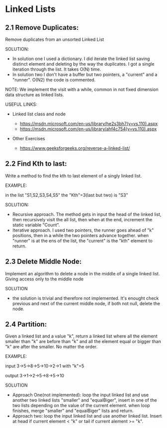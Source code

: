 # Linked Lists

## 2.1 Remove Duplicates: 
Remove duplicates from an unsorted Linked List

SOLUTION:
- In solution one I used a dictionary. I did iterate the linked list saving distinct element and deleting by the way the duplicates. I got a single iteration through the list. It takes O(N) time.
- In solution two I don't have a buffer but two pointers, a "current" and a "runner". O(N2)
the code is commented.

NOTE: We implement the visit with a while, common in not fixed dimension data structure as linked lists.

USEFUL LINKS:
- Linked list class and node
  - https://msdn.microsoft.com/en-us/library/he2s3bh7(v=vs.110).aspx
  - https://msdn.microsoft.com/en-us/library/ahf4c754(v=vs.110).aspx

- Other Exercises
  - https://www.geeksforgeeks.org/reverse-a-linked-list/

## 2.2 Find Kth to last: 
Write a method to find the kth to last element of a singly linked list.

EXAMPLE:

in the list "S1,S2,S3,S4,S5" the "Kth"=3(last but two) is "S3"

SOLUTION:
- Recursive approach. The method gets in input the head of the linked list, then recursively visit the all list, then when at the end, increment the static variable "Count".
- Iterative approach. I used two pointers, the runner goes ahead of "k" positions, then in a while the two pointers advance together. when "runner" is at the ens of the list, the "current" is the "kth" element to return.

## 2.3 Delete Middle Node:
Implement an algorithm to delete a node in the middle of a single linked list. Giving access only to the middle node

SOLUTION
- the solution is trivial and therefore not implemented. It's enought check previous and next of the current middle node, if both not null, delete the node.

## 2.4 Partition:
Given a linked list and a value "k", return a linked list where all the element smaller than "k" are before than "k" and all the element equal or bigger than "k" are after the smaller. No matter the order. 

EXAMPLE:

input 3->5->8->5->10->2->1 with "k"=5

output 3->1->2->5->8->5->10

SOLUTION
- Approach One(not implemented): loop the input linked list and use another two linked lists "smaller" and "equalBiger", insert in one of the two lists depending on the value of the current element. when loop finishes, merge "smaller" and "equalBiger" lists and return.
- Approach two: loop the input linked list and use another linked list. Insert at head if current element < "k" or tail if current alement >= "k".
